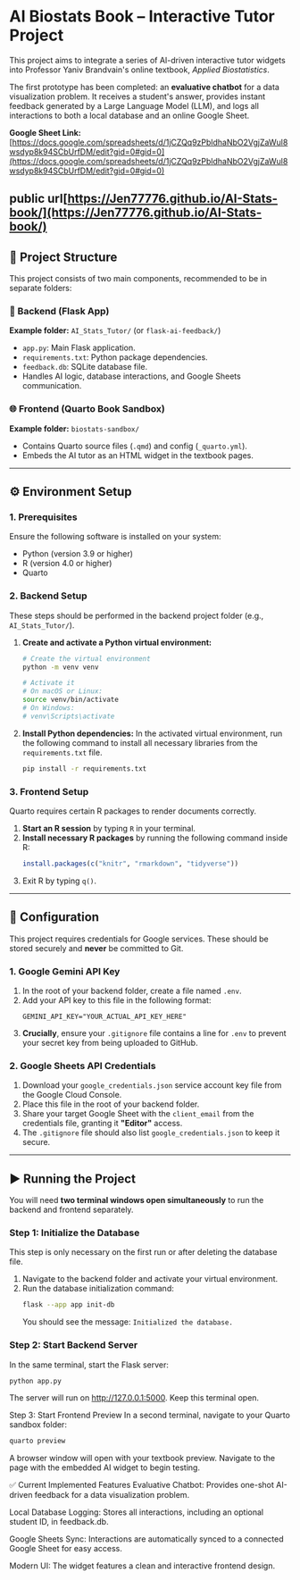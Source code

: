 # AI Biostats Book – Interactive Tutor Project

This project aims to integrate a series of AI-driven interactive tutor widgets into Professor Yaniv Brandvain's online textbook, *Applied Biostatistics*.

The first prototype has been completed: an **evaluative chatbot** for a data visualization problem. It receives a student's answer, provides instant feedback generated by a Large Language Model (LLM), and logs all interactions to both a local database and an online Google Sheet.

**Google Sheet Link:** [https://docs.google.com/spreadsheets/d/1jCZQq9zPbldhaNbO2VgjZaWul8wsdyp8k94SCbUrfDM/edit?gid=0#gid=0](https://docs.google.com/spreadsheets/d/1jCZQq9zPbldhaNbO2VgjZaWul8wsdyp8k94SCbUrfDM/edit?gid=0#gid=0)

**public url**[https://Jen77776.github.io/AI-Stats-book/](https://Jen77776.github.io/AI-Stats-book/)
---

## 📁 Project Structure

This project consists of two main components, recommended to be in separate folders:

### 🔧 Backend (Flask App)

**Example folder:** `AI_Stats_Tutor/` (or `flask-ai-feedback/`)

- `app.py`: Main Flask application.
- `requirements.txt`: Python package dependencies.
- `feedback.db`: SQLite database file.
- Handles AI logic, database interactions, and Google Sheets communication.

### 🌐 Frontend (Quarto Book Sandbox)

**Example folder:** `biostats-sandbox/`

- Contains Quarto source files (`.qmd`) and config (`_quarto.yml`).
- Embeds the AI tutor as an HTML widget in the textbook pages.

---

## ⚙️ Environment Setup

### 1. Prerequisites

Ensure the following software is installed on your system:

- Python (version 3.9 or higher)
- R (version 4.0 or higher)
- Quarto

### 2. Backend Setup

These steps should be performed in the backend project folder (e.g., `AI_Stats_Tutor/`).

1.  **Create and activate a Python virtual environment:**
    ```bash
    # Create the virtual environment
    python -m venv venv

    # Activate it
    # On macOS or Linux:
    source venv/bin/activate
    # On Windows:
    # venv\Scripts\activate
    ```

2.  **Install Python dependencies:**
    In the activated virtual environment, run the following command to install all necessary libraries from the `requirements.txt` file.
    ```bash
    pip install -r requirements.txt
    ```

### 3. Frontend Setup

Quarto requires certain R packages to render documents correctly.

1.  **Start an R session** by typing `R` in your terminal.
2.  **Install necessary R packages** by running the following command inside R:
    ```r
    install.packages(c("knitr", "rmarkdown", "tidyverse"))
    ```
3.  Exit R by typing `q()`.

---

## 🔐 Configuration

This project requires credentials for Google services. These should be stored securely and **never** be committed to Git.

### 1. Google Gemini API Key
1.  In the root of your backend folder, create a file named `.env`.
2.  Add your API key to this file in the following format:
    ```
    GEMINI_API_KEY="YOUR_ACTUAL_API_KEY_HERE"
    ```
3.  **Crucially**, ensure your `.gitignore` file contains a line for `.env` to prevent your secret key from being uploaded to GitHub.

### 2. Google Sheets API Credentials
1.  Download your `google_credentials.json` service account key file from the Google Cloud Console.
2.  Place this file in the root of your backend folder.
3.  Share your target Google Sheet with the `client_email` from the credentials file, granting it **"Editor"** access.
4.  The `.gitignore` file should also list `google_credentials.json` to keep it secure.

---

## ▶️ Running the Project

You will need **two terminal windows open simultaneously** to run the backend and frontend separately.

### Step 1: Initialize the Database
This step is only necessary on the first run or after deleting the database file.

1.  Navigate to the backend folder and activate your virtual environment.
2.  Run the database initialization command:
    ```bash
    flask --app app init-db
    ```
    You should see the message: `Initialized the database.`

### Step 2: Start Backend Server
In the same terminal, start the Flask server:
```bash
python app.py
```
The server will run on http://127.0.0.1:5000. Keep this terminal open.

Step 3: Start Frontend Preview
In a second terminal, navigate to your Quarto sandbox folder:
```bash
quarto preview
```
A browser window will open with your textbook preview. Navigate to the page with the embedded AI widget to begin testing.

✅ Current Implemented Features
Evaluative Chatbot: Provides one-shot AI-driven feedback for a data visualization problem.

Local Database Logging: Stores all interactions, including an optional student ID, in feedback.db.

Google Sheets Sync: Interactions are automatically synced to a connected Google Sheet for easy access.

Modern UI: The widget features a clean and interactive frontend design.
